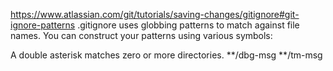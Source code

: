 https://www.atlassian.com/git/tutorials/saving-changes/gitignore#git-ignore-patterns
.gitignore uses globbing patterns to match against file names. You can construct your patterns using various symbols:


A double asterisk matches zero or more directories.
**/dbg-msg
**/tm-msg